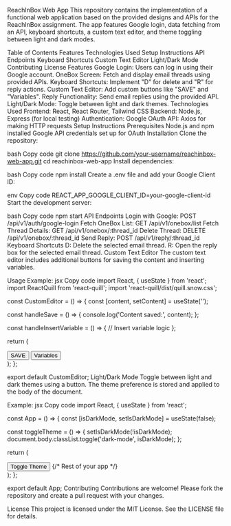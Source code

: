 ReachInBox Web App
This repository contains the implementation of a functional web application based on the provided designs and APIs for the ReachInBox assignment. The app features Google login, data fetching from an API, keyboard shortcuts, a custom text editor, and theme toggling between light and dark modes.

Table of Contents
Features
Technologies Used
Setup Instructions
API Endpoints
Keyboard Shortcuts
Custom Text Editor
Light/Dark Mode
Contributing
License
Features
Google Login: Users can log in using their Google account.
OneBox Screen: Fetch and display email threads using provided APIs.
Keyboard Shortcuts: Implement "D" for delete and "R" for reply actions.
Custom Text Editor: Add custom buttons like "SAVE" and "Variables".
Reply Functionality: Send email replies using the provided API.
Light/Dark Mode: Toggle between light and dark themes.
Technologies Used
Frontend: React, React Router, Tailwind CSS
Backend: Node.js, Express (for local testing)
Authentication: Google OAuth
API: Axios for making HTTP requests
Setup Instructions
Prerequisites
Node.js and npm installed
Google API credentials set up for OAuth
Installation
Clone the repository:

bash
Copy code
git clone https://github.com/your-username/reachinbox-web-app.git
cd reachinbox-web-app
Install dependencies:

bash
Copy code
npm install
Create a .env file and add your Google Client ID:

env
Copy code
REACT_APP_GOOGLE_CLIENT_ID=your-google-client-id
Start the development server:

bash
Copy code
npm start
API Endpoints
Login with Google: POST /api/v1/auth/google-login
Fetch OneBox List: GET /api/v1/onebox/list
Fetch Thread Details: GET /api/v1/onebox/:thread_id
Delete Thread: DELETE /api/v1/onebox/:thread_id
Send Reply: POST /api/v1/reply/:thread_id
Keyboard Shortcuts
D: Delete the selected email thread.
R: Open the reply box for the selected email thread.
Custom Text Editor
The custom text editor includes additional buttons for saving the content and inserting variables.

Usage Example:
jsx
Copy code
import React, { useState } from 'react';
import ReactQuill from 'react-quill';
import 'react-quill/dist/quill.snow.css';

const CustomEditor = () => {
  const [content, setContent] = useState('');

  const handleSave = () => {
    console.log('Content saved:', content);
  };

  const handleInsertVariable = () => {
    // Insert variable logic
  };

  return (
    <div>
      <ReactQuill value={content} onChange={setContent} />
      <button onClick={handleSave}>SAVE</button>
      <button onClick={handleInsertVariable}>Variables</button>
    </div>
  );
};

export default CustomEditor;
Light/Dark Mode
Toggle between light and dark themes using a button. The theme preference is stored and applied to the body of the document.

Example:
jsx
Copy code
import React, { useState } from 'react';

const App = () => {
  const [isDarkMode, setIsDarkMode] = useState(false);

  const toggleTheme = () => {
    setIsDarkMode(!isDarkMode);
    document.body.classList.toggle('dark-mode', isDarkMode);
  };

  return (
    <div>
      <button onClick={toggleTheme}>Toggle Theme</button>
      {/* Rest of your app */}
    </div>
  );
};

export default App;
Contributing
Contributions are welcome! Please fork the repository and create a pull request with your changes.

License
This project is licensed under the MIT License. See the LICENSE file for details.

